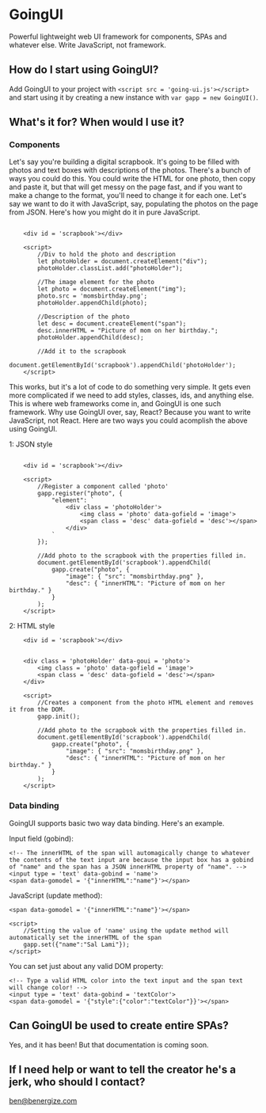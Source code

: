 # GoingUI
Powerful lightweight web UI framework for components, SPAs and whatever else. Write JavaScript, not framework.

## How do I start using GoingUI?
Add GoingUI to your project with `<script src = 'going-ui.js'></script>` and start using it by creating a new instance with `var gapp = new GoingUI()`.

## What's it for? When would I use it?

### Components

Let's say you're building a digital scrapbook. It's going to be filled with photos and text boxes with descriptions of the photos. There's a bunch of ways you could do this. You could write the HTML for one photo, then copy and paste it, but that will get messy on the page fast, and if you want to make a change to the format, you'll need to change it for each one. Let's say we want to do it with JavaScript, say, populating the photos on the page from JSON. Here's how you might do it in pure JavaScript.

```

	<div id = 'scrapbook'></div>
	
	<script>
		//Div to hold the photo and description
		let photoHolder = document.createElement("div");
		photoHolder.classList.add("photoHolder");

		//The image element for the photo
		let photo = document.createElement("img");
		photo.src = 'momsbirthday.png';
		photoHolder.appendChild(photo);

		//Description of the photo
		let desc = document.createElement("span");
		desc.innerHTML = "Picture of mom on her birthday.";
		photoHolder.appendChild(desc);

		//Add it to the scrapbook
		document.getElementById('scrapbook').appendChild('photoHolder');
	</script>
```

This works, but it's a lot of code to do something very simple. It gets even more complicated if we need to add styles, classes, ids, and anything else. This is where web frameworks come in, and GoingUI is one such framework. Why use GoingUI over, say, React? Because you want to write JavaScript, not React. Here are two ways you could acomplish the above using GoingUI.

1: JSON style
```

	<div id = 'scrapbook'></div>
	
	<script>
		//Register a component called 'photo'
		gapp.register("photo", {
			"element": `
				<div class = 'photoHolder'>
					<img class = 'photo' data-gofield = 'image'>
					<span class = 'desc' data-gofield = 'desc'></span>
				</div>
			`
		});

		//Add photo to the scrapbook with the properties filled in.
		document.getElementById('scrapbook').appendChild(
			gapp.create("photo", {
				"image": { "src": "momsbirthday.png" },
				"desc": { "innerHTML": "Picture of mom on her birthday." }
			}
		);
	</script>
```

2: HTML style
```
	<div id = 'scrapbook'></div>


	<div class = 'photoHolder' data-goui = 'photo'>
		<img class = 'photo' data-gofield = 'image'>
		<span class = 'desc' data-gofield = 'desc'></span>
	</div>
	
	<script>
		//Creates a component from the photo HTML element and removes it from the DOM.
		gapp.init();
		
		//Add photo to the scrapbook with the properties filled in.
		document.getElementById('scrapbook').appendChild(
			gapp.create("photo", {
				"image": { "src": "momsbirthday.png" },
				"desc": { "innerHTML": "Picture of mom on her birthday." }
			}
		);
	</script>
```

### Data binding

GoingUI supports basic two way data binding. Here's an example.

Input field (gobind):

```
<!-- The innerHTML of the span will automagically change to whatever the contents of the text input are because the input box has a gobind of "name" and the span has a JSON innerHTML property of "name". -->
<input type = 'text' data-gobind = 'name'>
<span data-gomodel = '{"innerHTML":"name"}'></span>

```

JavaScript (update method):
```
<span data-gomodel = '{"innerHTML":"name"}'></span>

<script>
	//Setting the value of 'name' using the update method will automatically set the innerHTML of the span
	gapp.set({"name":"Sal Lami"});
</script>
```

You can set just about any valid DOM property:
```
<!-- Type a valid HTML color into the text input and the span text will change color! -->
<input type = 'text' data-gobind = 'textColor'>
<span data-gomodel = '{"style":{"color":"textColor"}}'></span>
```
## Can GoingUI be used to create entire SPAs?

Yes, and it has been! But that documentation is coming soon.

## If I need help or want to tell the creator he's a jerk, who should I contact?

ben@benergize.com
